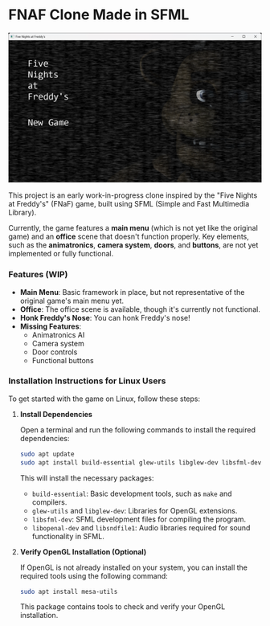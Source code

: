 # FNAF Clone Made in SFML

![Main Menu](Images/Menu.png)


This project is an early work-in-progress clone inspired by the "Five Nights at Freddy's" (FNaF) game, built using SFML (Simple and Fast Multimedia Library). 

Currently, the game features a **main menu** (which is not yet like the original game) and an **office** scene that doesn't function properly. Key elements, such as the **animatronics**, **camera system**, **doors**, and **buttons**, are not yet implemented or fully functional.

### Features (WIP)
- **Main Menu**: Basic framework in place, but not representative of the original game's main menu yet.
- **Office**: The office scene is available, though it's currently not functional.
- **Honk Freddy's Nose**: You can honk Freddy's nose!
- **Missing Features**:
  - Animatronics AI
  - Camera system
  - Door controls
  - Functional buttons
  

### Installation Instructions for Linux Users

To get started with the game on Linux, follow these steps:

1. **Install Dependencies**

   Open a terminal and run the following commands to install the required dependencies:

   ```bash
   sudo apt update
   sudo apt install build-essential glew-utils libglew-dev libsfml-dev libopenal-dev libsndfile1
   ```

   This will install the necessary packages:
   - `build-essential`: Basic development tools, such as `make` and compilers.
   - `glew-utils` and `libglew-dev`: Libraries for OpenGL extensions.
   - `libsfml-dev`: SFML development files for compiling the program.
   - `libopenal-dev` and `libsndfile1`: Audio libraries required for sound functionality in SFML.

2. **Verify OpenGL Installation (Optional)**

   If OpenGL is not already installed on your system, you can install the required tools using the following command:

   ```bash
   sudo apt install mesa-utils
   ```

   This package contains tools to check and verify your OpenGL installation.